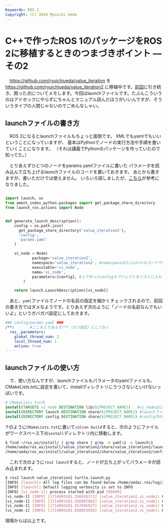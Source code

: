 ```yaml
---
Keywords: ROS 2
Copyright: (C) 2024 Ryuichi Ueda
---
```


# C++で作ったROS 1のパッケージをROS 2に移植するときのつまづきポイント ―その2

　https://github.com/ryuichiueda/value_iteration
を
https://github.com/ryuichiueda/value_iteration2
に移植中です。[前回](/?post=20240423)に引き続き、困った点についてメモします。今回はlaunchファイルです。たぶんこういうのはアドホックにやらずにちゃんとマニュアル読んだほうがいいんですが、そういうタイプの人間じゃないのでごめんなしゃい。

## launchファイルの書き方

　ROS 2になるとlaunchファイルもちょっと面倒です。
XMLでもyamlでもいいということになっていますが、
基本はPythonでノードの実行方法や手順を書いていくことになります。
（それは講義でPythonのパッケージを作っていたので知ってた。）

　とりあえずひとつのノードをparams.yamlファイルに書いた
パラメータを読み込んで立ち上げるlaunchファイルのコードを置いておきます。
あとから書きますが、書いただけでは使えません。
いろいろ探しましたが、[こちら](https://roboticsbackend.com/ros2-yaml-params/)が参考になりました。

```python

import launch, os
from ament_index_python.packages import get_package_share_directory
from launch_ros.actions import Node


def generate_launch_description():
    config = os.path.join(
      get_package_share_directory('value_iteration2'),
      'config',
      'params.yaml'
    )

    vi_node = Node(
            package='value_iteration2',
            namespace='value_iteration2', #namespaceはたぶんC++のコードで使ってないといけない
            executable='vi_node',
            name='vi_node',
            parameters=[config], #上で作ったconfigオブジェクトをリストに入れて指定
        )

    return launch.LaunchDescription([vi_node])
```

　あと、`yaml`ファイルでノードの名前の指定を細かくチェックされるので、前回の書き方ではダメなようです。とりあえず次のように「ノードの名前なんでもいいよ」というガバガバ設定にしておきます。

```yaml
### config/params.yaml ###
/**:       #ここをとりあえず/**（ガバ設定）にしておく
  ros__parameters:
    global_thread_num: 2
    local_thread_num: 1
    online: true
・・・
```

## launchファイルの使い方

　で、使い方なんですが、launchファイルもパラメータのyamlファイルも、CMakeLists.txtに設定を書いて、installディレクトリにうつさないといけないっぽいです。

```cmake
# CMakeLists.txt内
install(TARGETS vi_node DESTINATION lib/${PROJECT_NAME})   #vi_nodeはlibへ
install(DIRECTORY launch DESTINATION share/${PROJECT_NAME}) #launchファイルはshareへ
install(DIRECTORY config DESTINATION share/${PROJECT_NAME}) #config内のyamlファイルもshareへ
```

↑のように`CMakeLists.txt`に書いて`colcon build`すると、次のようにファイルがワークスペース下の`install`ディレクトリ内に移動します。

```bash
$ find ~/ros_ws/install/ | grep share | grep -e yaml\$ -e launch\$
/home/ueda/ros_ws/install/value_iteration2/share/value_iteration2/launch
/home/ueda/ros_ws/install/value_iteration2/share/value_iteration2/config/params.yaml
```

　これで次のように`ros2 launch`すると、ノードが立ち上がってパラメータが読み込まれます。

```bash
$ ros2 launch value_iteration2 turtle.launch.py
[INFO] [launch]: All log files can be found below /home/ueda/.ros/log/2024-04-26-09-59-41-519021-uedaP1g6-95608
[INFO] [launch]: Default logging verbosity is set to INFO
[INFO] [vi_node-1]: process started with pid [95609]
[vi_node-1] [INFO] [1714093181.556916371] [value_iteration2.vi_node]: Global thread num: 2 #params.yamlに書いた値が入っている
[vi_node-1] [INFO] [1714093181.556967865] [value_iteration2.vi_node]: Online: true   #同上
[vi_node-1] [INFO] [1714093181.557845827] [value_iteration2.vi_node]: Hell world!
[vi_node-1] [INFO] [1714093181.658053916] [value_iteration2.vi_node]: Hell world!
```

現場からは以上です。
